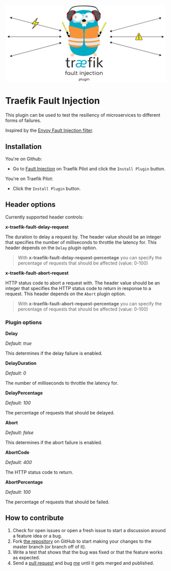 <p align="center">
  <img src="img/landing.png">
</p>

# Traefik Fault Injection

This plugin can be used to test the resiliency of microservices to different forms of failures.

Inspired by the [Envoy Fault Injection filter](https://www.envoyproxy.io/docs/envoy/latest/configuration/http/http_filters/fault_filter).

## Installation

You're on Github:
- Go to [Fault Injection](https://pilot.traefik.io/plugins/279918789803378185/fault-injection) on Traefik Pilot and click the `Install Plugin` button.

You're on Traefik Pilot:
- Click the `Install Plugin` button.

## Header options

Currently supported header controls:

**x-traefik-fault-delay-request**

The duration to delay a request by. The header value should be an integer that specifies the number of milliseconds to throttle the latency for. This header depends on the `Delay` plugin option.

> With **x-traefik-fault-delay-request-percentage** you can specify the percentage of requests that should be affected (value: 0-100)

**x-traefik-fault-abort-request**

HTTP status code to abort a request with. The header value should be an integer that specifies the HTTP status code to return in response to a request. This header depends on the `Abort` plugin option.

> With **x-traefik-fault-abort-request-percentage** you can specify the percentage of requests that should be affected (value: 0-100)

### Plugin options

**Delay**

*Default: true*

This determines if the delay failure is enabled.

**DelayDuration**

*Default: 0*

The number of milliseconds to throttle the latency for.

**DelayPercentage**

*Default: 100*

The percentage of requests that should be delayed.

**Abort**

*Default: false*

This determines if the abort failure is enabled.

**AbortCode**

*Default: 400*

The HTTP status code to return.

**AbortPercentage**

*Default: 100*

The percentage of requests that should be failed.

## How to contribute
1. Check for open issues or open a fresh issue to start a discussion around a feature idea or a bug.
2. Fork [the repository](https://github.com/dgzlopes/traefik-fault-injection) on GitHub to start making your changes to the master branch (or branch off of it).
3. Write a test that shows that the bug was fixed or that the feature works as expected.
4. Send a [pull request](https://help.github.com/en/articles/creating-a-pull-request-from-a-fork) and bug [me](https://github.com/dgzlopes) until it gets merged and published.